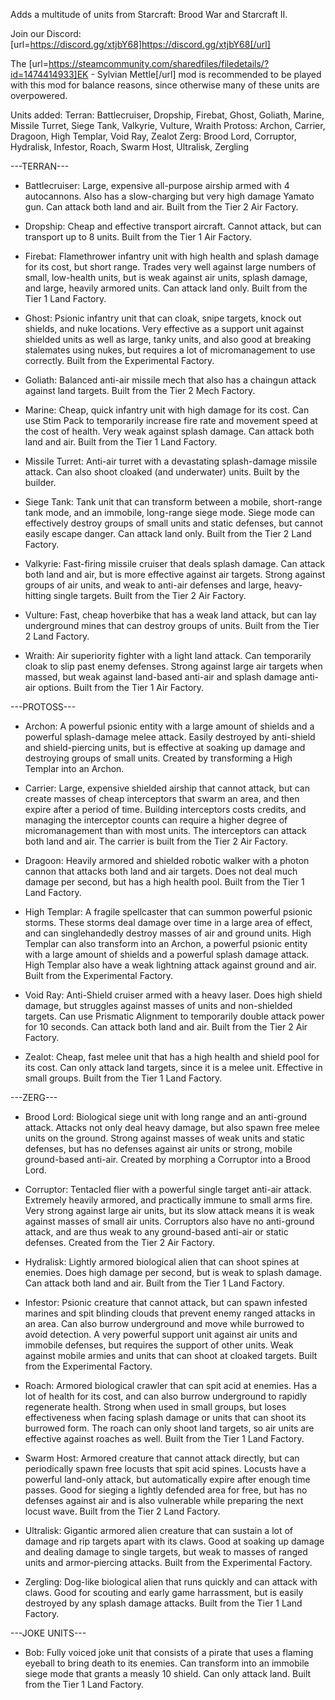 Adds a multitude of units from Starcraft: Brood War and Starcraft II.

Join our Discord: [url=https://discord.gg/xtjbY68]https://discord.gg/xtjbY68[/url]

The [url=https://steamcommunity.com/sharedfiles/filedetails/?id=1474414933]EK - Sylvian Mettle[/url] mod is recommended to be played with this mod for balance reasons, since otherwise many of these units are overpowered.

Units added:
Terran: Battlecruiser, Dropship, Firebat, Ghost, Goliath, Marine, Missile Turret, Siege Tank, Valkyrie, Vulture, Wraith
Protoss: Archon, Carrier, Dragoon, High Templar, Void Ray, Zealot
Zerg: Brood Lord, Corruptor, Hydralisk, Infestor, Roach, Swarm Host, Ultralisk, Zergling


---TERRAN---

 - Battlecruiser: Large, expensive all-purpose airship armed with 4 autocannons. Also has a slow-charging but very high damage Yamato gun. Can attack both land and air. Built from the Tier 2 Air Factory.

 - Dropship: Cheap and effective transport aircraft. Cannot attack, but can transport up to 8 units. Built from the Tier 1 Air Factory.

 - Firebat: Flamethrower infantry unit with high health and splash damage for its cost, but short range. Trades very well against large numbers of small, low-health units, but is weak against air units, splash damage, and large, heavily armored units. Can attack land only. Built from the Tier 1 Land Factory.

 - Ghost: Psionic infantry unit that can cloak, snipe targets, knock out shields, and nuke locations. Very effective as a support unit against shielded units as well as large, tanky units, and also good at breaking stalemates using nukes, but requires a lot of micromanagement to use correctly. Built from the Experimental Factory.

 - Goliath: Balanced anti-air missile mech that also has a chaingun attack against land targets. Built from the Tier 2 Mech Factory.

 - Marine: Cheap, quick infantry unit with high damage for its cost. Can use Stim Pack to temporarily increase fire rate and movement speed at the cost of health. Very weak against splash damage. Can attack both land and air. Built from the Tier 1 Land Factory.

 - Missile Turret: Anti-air turret with a devastating splash-damage missile attack. Can also shoot cloaked (and underwater) units. Built by the builder.

 - Siege Tank: Tank unit that can transform between a mobile, short-range tank mode, and an immobile, long-range siege mode. Siege mode can effectively destroy groups of small units and static defenses, but cannot easily escape danger. Can attack land only. Built from the Tier 2 Land Factory.

 - Valkyrie: Fast-firing missile cruiser that deals splash damage. Can attack both land and air, but is more effective against air targets. Strong against groups of air units, and weak to anti-air defenses and large, heavy-hitting single targets. Built from the Tier 2 Air Factory.

 - Vulture: Fast, cheap hoverbike that has a weak land attack, but can lay underground mines that can destroy groups of units. Built from the Tier 2 Land Factory.

 - Wraith: Air superiority fighter with a light land attack. Can temporarily cloak to slip past enemy defenses. Strong against large air targets when massed, but weak against land-based anti-air and splash damage anti-air options. Built from the Tier 1 Air Factory.


---PROTOSS---

 - Archon: A powerful psionic entity with a large amount of shields and a powerful splash-damage melee attack. Easily destroyed by anti-shield and shield-piercing units, but is effective at soaking up damage and destroying groups of small units. Created by transforming a High Templar into an Archon.

 - Carrier: Large, expensive shielded airship that cannot attack, but can create masses of cheap interceptors that swarm an area, and then expire after a period of time. Building interceptors costs credits, and managing the interceptor counts can require a higher degree of micromanagement than with most units. The interceptors can attack both land and air. The carrier is built from the Tier 2 Air Factory.

 - Dragoon: Heavily armored and shielded robotic walker with a photon cannon that attacks both land and air targets. Does not deal much damage per second, but has a high health pool. Built from the Tier 1 Land Factory.

 - High Templar: A fragile spellcaster that can summon powerful psionic storms. These storms deal damage over time in a large area of effect, and can singlehandedly destroy masses of air and ground units. High Templar can also transform into an Archon, a powerful psionic entity with a large amount of shields and a powerful splash damage attack. High Templar also have a weak lightning attack against ground and air. Built from the Experimental Factory.

 - Void Ray: Anti-Shield cruiser armed with a heavy laser. Does high shield damage, but struggles against masses of units and non-shielded targets. Can use Prismatic Alignment to temporarily double attack power for 10 seconds. Can attack both land and air. Built from the Tier 2 Air Factory.

 - Zealot: Cheap, fast melee unit that has a high health and shield pool for its cost. Can only attack land targets, since it is a melee unit. Effective in small groups. Built from the Tier 1 Land Factory.


---ZERG---

 - Brood Lord: Biological siege unit with long range and an anti-ground attack. Attacks not only deal heavy damage, but also spawn free melee units on the ground. Strong against masses of weak units and static defenses, but has no defenses against air units or strong, mobile ground-based anti-air. Created by morphing a Corruptor into a Brood Lord.

 - Corruptor: Tentacled flier with a powerful single target anti-air attack. Extremely heavily armored, and practically immune to small arms fire. Very strong against large air units, but its slow attack means it is weak against masses of small air units. Corruptors also have no anti-ground attack, and are thus weak to any ground-based anti-air or static defenses. Created from the Tier 2 Air Factory.

 - Hydralisk: Lightly armored biological alien that can shoot spines at enemies. Does high damage per second, but is weak to splash damage. Can attack both land and air. Built from the Tier 1 Land Factory.

 - Infestor: Psionic creature that cannot attack, but can spawn infested marines and spit blinding clouds that prevent enemy ranged attacks in an area. Can also burrow underground and move while burrowed to avoid detection. A very powerful support unit against air units and immobile defenses, but requires the support of other units. Weak against mobile armies and units that can shoot at cloaked targets. Built from the Experimental Factory.

 - Roach: Armored biological crawler that can spit acid at enemies. Has a lot of health for its cost, and can also burrow underground to rapidly regenerate health. Strong when used in small groups, but loses effectiveness when facing splash damage or units that can shoot its burrowed form. The roach can only shoot land targets, so air units are effective against roaches as well. Built from the Tier 1 Land Factory.

 - Swarm Host: Armored creature that cannot attack directly, but can periodically spawn free locusts that spit acid spines. Locusts have a powerful land-only attack, but automatically expire after enough time passes. Good for sieging a lightly defended area for free, but has no defenses against air and is also vulnerable while preparing the next locust wave. Built from the Tier 2 Land Factory.

 - Ultralisk: Gigantic armored alien creature that can sustain a lot of damage and rip targets apart with its claws. Good at soaking up damage and dealing damage to single targets, but weak to masses of ranged units and armor-piercing attacks. Built from the Experimental Factory.

 - Zergling: Dog-like biological alien that runs quickly and can attack with claws. Good for scouting and early game harrassment, but is easily destroyed by any splash damage attacks. Built from the Tier 1 Land Factory.


---JOKE UNITS---

 - Bob: Fully voiced joke unit that consists of a pirate that uses a flaming eyeball to bring death to its enemies. Can transform into an immobile siege mode that grants a measly 10 shield. Can only attack land. Built from the Tier 1 Land Factory.
